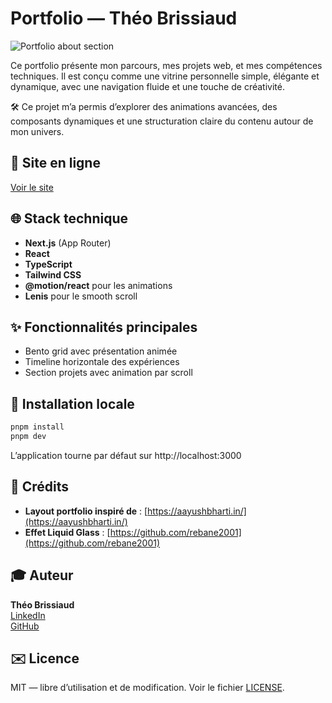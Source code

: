 # Portfolio — Théo Brissiaud

<img src="./public/screens/portfolio.png" alt="Portfolio about section" />

Ce portfolio présente mon parcours, mes projets web, et mes compétences techniques. Il est conçu comme une vitrine personnelle simple, élégante et dynamique, avec une navigation fluide et une touche de créativité.

🛠️ Ce projet m’a permis d’explorer des animations avancées, des composants dynamiques et une structuration claire du contenu autour de mon univers.

## 🚀 Site en ligne

[Voir le site](https://theobrissiaud.fr)

## 🌐 Stack technique

* **Next.js** (App Router)
* **React**
* **TypeScript**
* **Tailwind CSS**
* **@motion/react** pour les animations
* **Lenis** pour le smooth scroll

## ✨ Fonctionnalités principales

* Bento grid avec présentation animée
* Timeline horizontale des expériences
* Section projets avec animation par scroll

## 📝 Installation locale

```bash
pnpm install
pnpm dev
```

L’application tourne par défaut sur http://localhost:3000

## 🙏 Crédits

- **Layout portfolio inspiré de** : [https://aayushbharti.in/](https://aayushbharti.in/)
- **Effet Liquid Glass** : [https://github.com/rebane2001](https://github.com/rebane2001)

## 🎓 Auteur

**Théo Brissiaud**  
[LinkedIn](https://www.linkedin.com/in/theo-brissiaud)  
[GitHub](https://github.com/brissboss)

## ✉️ Licence

MIT — libre d’utilisation et de modification. Voir le fichier [LICENSE](./LICENSE).
